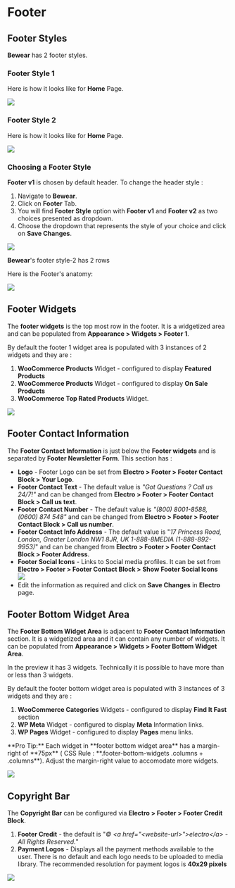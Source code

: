 # Footer

## Footer Styles

**Bewear** has 2 footer styles.

### Footer Style 1

 Here is how it looks like for **Home** Page.

![](http://transvelo.github.io/docs/bewear/images/header-style-1.png)

### Footer Style 2

 Here is how it looks like for **Home** Page.

![](http://transvelo.github.io/docs/bewear/images/header-style-2.png)

### Choosing a Footer Style

**Footer v1** is chosen by default header. To change the header style :

1. Navigate to **Bewear**.
2. Click on **Footer** Tab.
3. You will find **Footer Style** option with **Footer v1** and  **Footer v2** as two choices presented as dropdown.
4. Choose the dropdown that represents the style of your choice and click on **Save Changes**.

![](http://transvelo.github.io/docs/bewear/images/choose-header-style.png)


**Bewear**'s footer style-2  has 2 rows

Here is the Footer's anatomy:

![](http://transvelo.github.io/docs/bewear/images/footer-anatomy.png)

## Footer Widgets

The **footer widgets** is the top most row in the footer. It is a widgetized area and can be populated from **Appearance > Widgets > Footer 1**.


By default the footer 1 widget area is populated with 3 instances of 2 widgets and they are :

1. **WooCommerce Products** Widget - configured to display **Featured Products**
2. **WooCommerce Products** Widget - configured to display **On Sale Products**
3. **WooCommerce Top Rated Products** Widget.

![](http://transvelo.github.io/docs/electro/images/footer-widget-area.png)

## Footer Contact Information

The **Footer Contact Information** is just below the **Footer widgets** and is separated by **Footer Newsletter Form**. This section has :

* **Logo** - Footer Logo can be set from **Electro > Footer > Footer Contact Block > Your Logo**.
* **Footer Contact Text** - The default value is *"Got Questions ? Call us 24/7!"* and can be changed from **Electro > Footer > Footer Contact Block > Call us text**.
* **Footer Contact Number** - The default value is *"(800) 8001-8588, (0600) 874 548"* and can be changed from **Electro > Footer > Footer Contact Block > Call us number**.
* **Footer Contact Info Address** - The default value is "*17 Princess Road, London, Greater London NW1 8JR, UK 1-888-8MEDIA (1-888-892-9953)*" and can be changed from **Electro > Footer > Footer Contact Block > Footer Address**.
* **Footer Social Icons** - Links to Social media profiles. It can be set from **Electro > Footer > Footer Contact Block > Show Footer Social Icons**<br/>![](http://transvelo.github.io/docs/electro/images/theme-options-social-media..png)
* Edit the information as required and click on **Save Changes** in **Electro** page.

## Footer Bottom Widget Area

The **Footer Bottom Widget Area** is adjacent to **Footer Contact Information** section. It is a widgetized area and it can contain any number of widgets. It can be populated from **Appearance > Widgets > Footer Bottom Widget Area**.

In the preview it has 3 widgets. Technically it is possible to have more than or less than 3 widgets.

By default the footer bottom widget area is populated with 3 instances of 3 widgets and they are :

1. **WooCommerce Categories** Widgets - configured to display **Find It Fast** section
2. **WP Meta** Widget - configured to display **Meta** Information links.
3. **WP Pages** Widget - configured to display **Pages** menu links.

<div class="alert alert-warning alert-block">
**Pro Tip:** Each widget in **footer bottom widget area** has a margin-right of **75px** ( CSS Rule : **.footer-bottom-widgets .columns + .columns**). Adjust the margin-right value to accomodate more widgets.
</div>

![](http://transvelo.github.io/docs/electro/images/footer-bottom-widgets.png)

## Copyright Bar

The **Copyright Bar** can be configured via **Electro > Footer > Footer Credit Block**.

1. **Footer Credit** - the default is "*&copy; &lt;a href="&lt;website-url&gt;"&gt;electro&lt;/a&gt; - All Rights Reserved.*"
2. **Payment Logos** - Displays all the payment methods available to the user. There is no default and each logo needs to be uploaded to media library. The recommended resolution for payment logos is **40x29 pixels**

![](http://transvelo.github.io/docs/electro/images/theme-options-copyright-bar.png)
